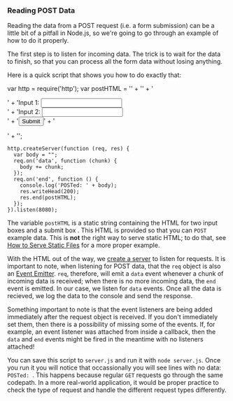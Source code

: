 ### Reading POST Data

Reading the data from a POST request (i.e. a form submission) can be a little bit of a pitfall in Node.js, so we're going to go through an example of how to do it properly.  

The first step is to listen for incoming data. The trick is to wait for the data to finish, so that you can process all the form data without losing anything. 

Here is a quick script that shows you how to do exactly that:

  var http = require('http');
    var postHTML = 
    '<html><head><title>Post Example</title></head>' +
    '<body>' +
    '<form method="post">' +
      'Input 1: <input name="input1"><br>' +
        'Input 2: <input name="input2"><br>' +
        '<input type="submit">' +
        '</form>' +
        '</body></html>';

    http.createServer(function (req, res) {
      var body = "";
      req.on('data', function (chunk) {
        body += chunk;
      });
      req.on('end', function () {
        console.log('POSTed: ' + body);
        res.writeHead(200);
        res.end(postHTML);
      });
    }).listen(8080);

The variable `postHTML` is a static string containing the HTML for two input boxes and a submit box . This HTML is provided so that you can `POST` example data. This is **not** the right way to serve static HTML; to do that, see [How to Serve Static Files](api.html#how-to-serve-static-files) for a more proper example.

With the HTML out of the way, we [create a server](api.html#how-do-i-create-a-http-server) to listen for requests. It is important to note, when listening for POST data, that the `req` object is also an [Event Emitter](api.html#what-are-event-emitters).  `req`, therefore, will emit a `data` event whenever a chunk of incoming data is received; when there is no more incoming data, the `end` event is emitted. In our case, we listen for `data` events. Once all the data is recieved, we log the data to the console and send the response. 

Something important to note is that the event listeners are being added immediately after the request object is received. If you don't immediately set them, then there is a possibility of missing some of the events. If, for example, an event listener was attached from inside a callback, then the `data` and `end` events might be fired in the meantime with no listeners attached!

You can save this script to `server.js` and run it with `node server.js`. Once you run it you will notice that occassionally you will see lines with no data:  `POSTed: `. This happens because regular `GET` requests go through the same codepath. In a more real-world application, it would be proper practice to check the type of request and handle the different request types differently.